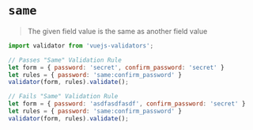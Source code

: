 # `same`

> The given field value is the same as another field value

```js bash
import validator from 'vuejs-validators';

// Passes "Same" Validation Rule
let form = { password: 'secret', confirm_password: 'secret' }
let rules = { password: 'same:confirm_password' }
validator(form, rules).validate();

// Fails "Same" Validation Rule
let form = { password: 'asdfasdfasdf', confirm_password: 'secret' }
let rules = { password: 'same:confirm_password' }
validator(form, rules).validate();
```
